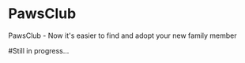 # PawsClub
PawsClub - Now it's easier to find and adopt your new family member

#Still in progress...
